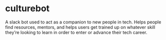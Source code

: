 # culturebot
A slack bot used to act as a companion to new people in tech. Helps people find resources, mentors, and helps users get trained up on whatever skill they’re looking to learn in order to enter or advance their tech career.
